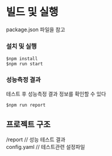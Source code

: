 
# 빌드 및 실행

package.json 파일을 참고

### 설치 및 실행

    $npm install
    $npm run start

### 성능측정 결과

테스트 후 성능측정 결과 정보를 확인할 수 있다    

    $npm run report

## 프로젝트 구조

/report    // 성능 테스트 결과    
config.yaml    // 테스트관련 설정파일    
